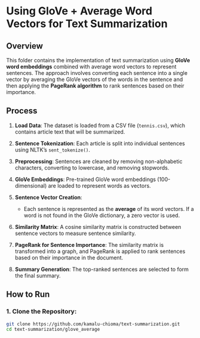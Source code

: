 # Using GloVe + Average Word Vectors for Text Summarization

## Overview

This folder contains the implementation of text summarization using **GloVe word embeddings** combined with average word vectors to represent sentences. The approach involves converting each sentence into a single vector by averaging the GloVe vectors of the words in the sentence and then applying the **PageRank algorithm** to rank sentences based on their importance.

## Process

1. **Load Data**: The dataset is loaded from a CSV file (`tennis.csv`), which contains article text that will be summarized.
   
2. **Sentence Tokenization**: Each article is split into individual sentences using NLTK’s `sent_tokenize()`.

3. **Preprocessing**: Sentences are cleaned by removing non-alphabetic characters, converting to lowercase, and removing stopwords.

4. **GloVe Embeddings**: Pre-trained GloVe word embeddings (100-dimensional) are loaded to represent words as vectors.

5. **Sentence Vector Creation**:
   - Each sentence is represented as the **average** of its word vectors. If a word is not found in the GloVe dictionary, a zero vector is used.
   
6. **Similarity Matrix**: A cosine similarity matrix is constructed between sentence vectors to measure sentence similarity.

7. **PageRank for Sentence Importance**: The similarity matrix is transformed into a graph, and PageRank is applied to rank sentences based on their importance in the document.

8. **Summary Generation**: The top-ranked sentences are selected to form the final summary.

## How to Run

### 1. Clone the Repository:
```bash
git clone https://github.com/kamalu-chioma/text-summarization.git
cd text-summarization/glove_average
